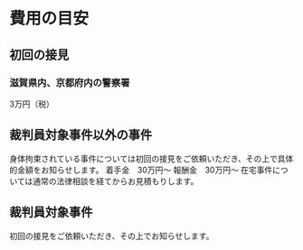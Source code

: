 # 費用の目安
## 初回の接見
### 滋賀県内、京都府内の警察署
3万円（税）
## 裁判員対象事件以外の事件
身体拘束されている事件については初回の接見をご依頼いただき、その上で具体的金額をお知らせします。
着手金　30万円〜
報酬金　30万円〜
在宅事件については通常の法律相談を経てからお見積もりします。
## 裁判員対象事件
初回の接見をご依頼いただき、その上でお知らせします。
